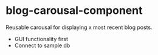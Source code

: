# blog-carousal-component
Reusable carousal for displaying x most recent blog posts.
- GUI functionality first
- Connect to sample db
